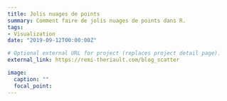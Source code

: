 ```yaml
---
title: Jolis nuages de points
summary: Comment faire de jolis nuages de points dans R.
tags:
- Visualization
date: "2019-09-12T00:00:00Z"

# Optional external URL for project (replaces project detail page).
external_link: https://remi-theriault.com/blog_scatter

image:
  caption: ""
  focal_point:
---
```

